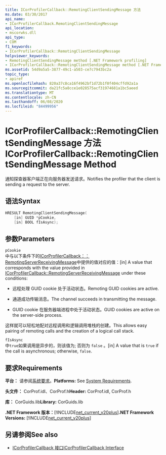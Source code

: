 ```yaml
---
title: ICorProfilerCallback::RemotingClientSendingMessage 方法
ms.date: 03/30/2017
api_name:
- ICorProfilerCallback.RemotingClientSendingMessage
api_location:
- mscorwks.dll
api_type:
- COM
f1_keywords:
- ICorProfilerCallback::RemotingClientSendingMessage
helpviewer_keywords:
- RemotingClientSendingMessage method [.NET Framework profiling]
- ICorProfilerCallback::RemotingClientSendingMessage method [.NET Framework profiling]
ms.assetid: 54d9a5a5-3877-49c1-a503-ce7c7943bc2a
topic_type:
- apiref
ms.openlocfilehash: 820a37c8ca16f4962bf1d72b1f0f404cffd92a1a
ms.sourcegitcommit: da21fc5a8cce1e028575acf31974681a1bc5aeed
ms.translationtype: MT
ms.contentlocale: zh-CN
ms.lasthandoff: 06/08/2020
ms.locfileid: "84499956"
---
```

# <a name="icorprofilercallbackremotingclientsendingmessage-method"></a><span data-ttu-id="2a134-102">ICorProfilerCallback::RemotingClientSendingMessage 方法</span><span class="sxs-lookup"><span data-stu-id="2a134-102">ICorProfilerCallback::RemotingClientSendingMessage Method</span></span>
<span data-ttu-id="2a134-103">通知探查器客户端正在向服务器发送请求。</span><span class="sxs-lookup"><span data-stu-id="2a134-103">Notifies the profiler that the client is sending a request to the server.</span></span>  
  
## <a name="syntax"></a><span data-ttu-id="2a134-104">语法</span><span class="sxs-lookup"><span data-stu-id="2a134-104">Syntax</span></span>  
  
```cpp  
HRESULT RemotingClientSendingMessage(  
    [in] GUID *pCookie,  
    [in] BOOL fIsAsync);  
```  
  
## <a name="parameters"></a><span data-ttu-id="2a134-105">参数</span><span class="sxs-lookup"><span data-stu-id="2a134-105">Parameters</span></span>  
 `pCookie`  
 <span data-ttu-id="2a134-106">中与以下条件下的[ICorProfilerCallback：： RemotingServerReceivingMessage](icorprofilercallback-remotingserverreceivingmessage-method.md)中提供的值对应的值：</span><span class="sxs-lookup"><span data-stu-id="2a134-106">[in] A value that corresponds with the value provided in [ICorProfilerCallback::RemotingServerReceivingMessage](icorprofilercallback-remotingserverreceivingmessage-method.md) under these conditions:</span></span>  
  
- <span data-ttu-id="2a134-107">远程处理 GUID cookie 处于活动状态。</span><span class="sxs-lookup"><span data-stu-id="2a134-107">Remoting GUID cookies are active.</span></span>  
  
- <span data-ttu-id="2a134-108">通道成功传输消息。</span><span class="sxs-lookup"><span data-stu-id="2a134-108">The channel succeeds in transmitting the message.</span></span>  
  
- <span data-ttu-id="2a134-109">GUID cookie 在服务器端进程中处于活动状态。</span><span class="sxs-lookup"><span data-stu-id="2a134-109">GUID cookies are active on the server-side process.</span></span>  
  
 <span data-ttu-id="2a134-110">这样就可以轻松地配对远程调用和逻辑调用堆栈的创建。</span><span class="sxs-lookup"><span data-stu-id="2a134-110">This allows easy pairing of remoting calls and the creation of a logical call stack.</span></span>  
  
 `fIsAsync`  
 <span data-ttu-id="2a134-111">中`true`如果调用是异步的，则该值为; 否则为 `false` 。</span><span class="sxs-lookup"><span data-stu-id="2a134-111">[in] A value that is `true` if the call is asynchronous; otherwise, `false`.</span></span>  
  
## <a name="requirements"></a><span data-ttu-id="2a134-112">要求</span><span class="sxs-lookup"><span data-stu-id="2a134-112">Requirements</span></span>  
 <span data-ttu-id="2a134-113">**平台：** 请参阅[系统要求](../../get-started/system-requirements.md)。</span><span class="sxs-lookup"><span data-stu-id="2a134-113">**Platforms:** See [System Requirements](../../get-started/system-requirements.md).</span></span>  
  
 <span data-ttu-id="2a134-114">**头文件：** CorProf.idl、CorProf.h</span><span class="sxs-lookup"><span data-stu-id="2a134-114">**Header:** CorProf.idl, CorProf.h</span></span>  
  
 <span data-ttu-id="2a134-115">**库：** CorGuids.lib</span><span class="sxs-lookup"><span data-stu-id="2a134-115">**Library:** CorGuids.lib</span></span>  
  
 <span data-ttu-id="2a134-116">**.NET Framework 版本：**[!INCLUDE[net_current_v20plus](../../../../includes/net-current-v20plus-md.md)]</span><span class="sxs-lookup"><span data-stu-id="2a134-116">**.NET Framework Versions:** [!INCLUDE[net_current_v20plus](../../../../includes/net-current-v20plus-md.md)]</span></span>  
  
## <a name="see-also"></a><span data-ttu-id="2a134-117">另请参阅</span><span class="sxs-lookup"><span data-stu-id="2a134-117">See also</span></span>

- [<span data-ttu-id="2a134-118">ICorProfilerCallback 接口</span><span class="sxs-lookup"><span data-stu-id="2a134-118">ICorProfilerCallback Interface</span></span>](icorprofilercallback-interface.md)
